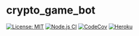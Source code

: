 # crypto_game_bot
[![License: MIT](https://img.shields.io/badge/License-MIT-brightgreen.svg)](https://github.com/manix84/crypto_game_bot/blob/main/LICENSE)
[![Node.js CI](https://github.com/manix84/crypto_game_bot/actions/workflows/tests.yml/badge.svg)](https://github.com/manix84/crypto_game_bot/actions/workflows/tests.yml)
[![CodeCov](https://codecov.io/gh/manix84/crypto_game_bot/branch/main/graph/badge.svg?token=ez4k1J1239)](https://codecov.io/gh/manix84/crypto_game_bot)
[![Heroku](https://pyheroku-badge.herokuapp.com/?app=crypto-game-bot&style=flat)](https://crypto-game-bot.herokuapp.com/)
